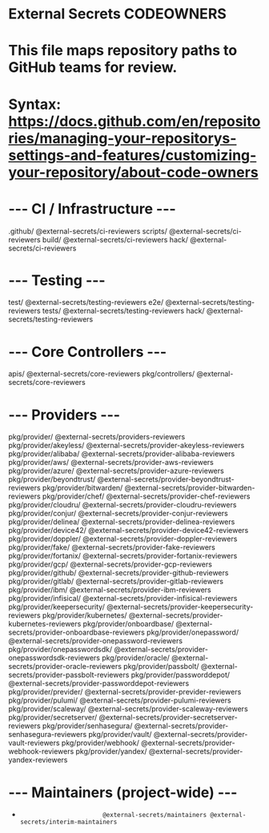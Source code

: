 # External Secrets CODEOWNERS
# This file maps repository paths to GitHub teams for review.
# Syntax: https://docs.github.com/en/repositories/managing-your-repositorys-settings-and-features/customizing-your-repository/about-code-owners

# --- CI / Infrastructure ---
.github/                      @external-secrets/ci-reviewers
scripts/                      @external-secrets/ci-reviewers
build/                        @external-secrets/ci-reviewers
hack/                         @external-secrets/ci-reviewers

# --- Testing ---
test/                         @external-secrets/testing-reviewers
e2e/                          @external-secrets/testing-reviewers
tests/                        @external-secrets/testing-reviewers
hack/                         @external-secrets/testing-reviewers

# --- Core Controllers ---
apis/                         @external-secrets/core-reviewers
pkg/controllers/              @external-secrets/core-reviewers

# --- Providers ---
pkg/provider/                 @external-secrets/providers-reviewers
pkg/provider/akeyless/        @external-secrets/provider-akeyless-reviewers
pkg/provider/alibaba/         @external-secrets/provider-alibaba-reviewers
pkg/provider/aws/             @external-secrets/provider-aws-reviewers
pkg/provider/azure/           @external-secrets/provider-azure-reviewers
pkg/provider/beyondtrust/     @external-secrets/provider-beyondtrust-reviewers
pkg/provider/bitwarden/       @external-secrets/provider-bitwarden-reviewers
pkg/provider/chef/            @external-secrets/provider-chef-reviewers
pkg/provider/cloudru/         @external-secrets/provider-cloudru-reviewers
pkg/provider/conjur/          @external-secrets/provider-conjur-reviewers
pkg/provider/delinea/         @external-secrets/provider-delinea-reviewers
pkg/provider/device42/        @external-secrets/provider-device42-reviewers
pkg/provider/doppler/         @external-secrets/provider-doppler-reviewers
pkg/provider/fake/            @external-secrets/provider-fake-reviewers
pkg/provider/fortanix/        @external-secrets/provider-fortanix-reviewers
pkg/provider/gcp/             @external-secrets/provider-gcp-reviewers
pkg/provider/github/          @external-secrets/provider-github-reviewers
pkg/provider/gitlab/          @external-secrets/provider-gitlab-reviewers
pkg/provider/ibm/             @external-secrets/provider-ibm-reviewers
pkg/provider/infisical/       @external-secrets/provider-infisical-reviewers
pkg/provider/keepersecurity/  @external-secrets/provider-keepersecurity-reviewers
pkg/provider/kubernetes/      @external-secrets/provider-kubernetes-reviewers
pkg/provider/onboardbase/     @external-secrets/provider-onboardbase-reviewers
pkg/provider/onepassword/     @external-secrets/provider-onepassword-reviewers
pkg/provider/onepasswordsdk/  @external-secrets/provider-onepasswordsdk-reviewers
pkg/provider/oracle/          @external-secrets/provider-oracle-reviewers
pkg/provider/passbolt/        @external-secrets/provider-passbolt-reviewers
pkg/provider/passworddepot/   @external-secrets/provider-passworddepot-reviewers
pkg/provider/previder/        @external-secrets/provider-previder-reviewers
pkg/provider/pulumi/          @external-secrets/provider-pulumi-reviewers
pkg/provider/scaleway/        @external-secrets/provider-scaleway-reviewers
pkg/provider/secretserver/    @external-secrets/provider-secretserver-reviewers
pkg/provider/senhasegura/     @external-secrets/provider-senhasegura-reviewers
pkg/provider/vault/           @external-secrets/provider-vault-reviewers
pkg/provider/webhook/         @external-secrets/provider-webhook-reviewers
pkg/provider/yandex/          @external-secrets/provider-yandex-reviewers


# --- Maintainers (project-wide) ---
*                            @external-secrets/maintainers @external-secrets/interim-maintainers
